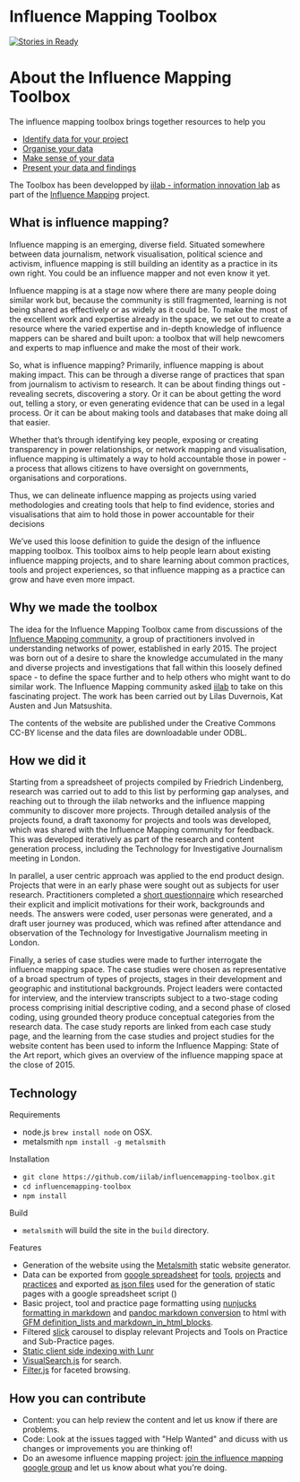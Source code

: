 # Influence Mapping Toolbox

[![Stories in Ready](https://badge.waffle.io/iilab/influencemapping-toolbox.png?label=ready&title=Ready)](http://waffle.io/iilab/influencemapping-toolbox)

# About the Influence Mapping Toolbox

The influence mapping toolbox brings together resources to help you

 * [Identify data for your project](http://iilab.github.io/influencemapping-toolbox/practices/collecting.html)
 * [Organise your data](http://iilab.github.io/influencemapping-toolbox/practices/organising.html)
 * [Make sense of your data](http://iilab.github.io/influencemapping-toolbox/practices/analysing.html)
 * [Present your data and findings](http://iilab.github.io/influencemapping-toolbox/practices/publishing.html)

The Toolbox has been developped by [iilab - information innovation lab](https://iilab.org) as part of the [Influence Mapping](http://influencemapping.org) project.  

## What is influence mapping?

Influence mapping is an emerging, diverse field. Situated somewhere between data journalism, network visualisation, political science and activism, influence mapping is still building an identity as a practice in its own right. You could be an influence mapper and not even know it yet.

Influence mapping is at a stage now where there are many people doing similar work but, because the community is still fragmented, learning is not being shared as effectively or as widely as it could be. To make the most of the excellent work and expertise already in the space, we set out to create a resource where the varied expertise and in-depth knowledge of influence mappers can be shared and built upon: a toolbox that will help newcomers and experts to map influence and make the most of their work.

So, what is influence mapping? Primarily, influence mapping is about making impact. This can be through a diverse range of practices that span from journalism to activism to research. It can be about finding things out - revealing secrets, discovering a story. Or it can be about getting the word out, telling a story, or even generating evidence that can be used in a legal process. Or it can be about making tools and databases that make doing all that easier. 

Whether that’s through identifying key people, exposing or creating transparency in power relationships, or network mapping and visualisation, influence mapping is ultimately a way to hold accountable those in power - a process that allows citizens to have oversight on governments, organisations and corporations.

Thus, we can delineate influence mapping as projects using varied methodologies and creating tools that help to find evidence, stories and visualisations that aim to hold those in power accountable for their decisions

We’ve used this loose definition to guide the design of the influence mapping toolbox. This toolbox aims to help people learn about existing influence mapping projects, and to share learning about common practices, tools and project experiences, so that influence mapping as a practice can grow and have even more impact.

## Why we made the toolbox

The idea for the Influence Mapping Toolbox came from discussions of the [Influence Mapping community](http://influencemapping.org), a group of practitioners involved in understanding networks of power, established in early 2015. The project was born out of a desire to share the knowledge accumulated in the many and diverse projects and investigations that fall within this loosely defined space - to define the space further and to help others who might want to do similar work. The Influence Mapping community asked [iilab](https://iilab.org) to take on this fascinating project. The work has been carried out by Lilas Duvernois, Kat Austen and Jun Matsushita.

The contents of the website are published under the Creative Commons CC-BY license and the data files are downloadable under ODBL.

## How we did it

Starting from a spreadsheet of projects compiled by Friedrich Lindenberg, research was carried out to add to this list by performing gap analyses, and reaching out to through the iilab networks and the influence mapping community to discover more projects. Through detailed analysis of the projects found, a draft taxonomy for projects and tools was developed, which was shared with the Influence Mapping community for feedback. This was developed iteratively as part of the research and content generation process, including the Technology for Investigative Journalism meeting in London.

In parallel, a user centric approach was applied to the end product design. Projects that were in an early phase were sought out as subjects for user research. Practitioners completed a [short questionnaire](https://docs.google.com/a/iilab.org/forms/d/149mqSqwxCWZDkBT2RhEph-H4ZyOudcWjhbi2Wffz0vU/viewform) which researched their explicit and implicit motivations for their work, backgrounds and needs. The answers were coded, user personas were generated, and a draft user journey was produced, which was refined after attendance and observation of the Technology for Investigative Journalism meeting in London. 

Finally, a series of case studies were made to further interrogate the influence mapping space. The case studies were chosen as representative of a broad spectrum of types of projects, stages in their development and geographic and institutional backgrounds. Project leaders were contacted for interview, and the interview transcripts subject to a two-stage coding process comprising initial descriptive coding, and a second phase of closed coding, using grounded theory produce conceptual categories from the research data. The case study reports are linked from each case study page, and the learning from the case studies and project studies for the website content has been used to inform the Influence Mapping: State of the Art report, which gives an overview of the influence mapping space at the close of 2015.

## Technology

Requirements
 - node.js ```brew install node``` on OSX. 
 - metalsmith ```npm install -g metalsmith```

Installation
 - ```git clone https://github.com/iilab/influencemapping-toolbox.git```
 - ```cd influencemapping-toolbox```
 - ```npm install```

Build
 - ```metalsmith``` will build the site in the ```build``` directory.

Features
 - Generation of the website using the [Metalsmith](http://www.metalsmith.io/) static website generator.
 - Data can be exported from [google spreadsheet](https://docs.google.com/spreadsheets/d/1j2hl7TlGGoKmO5EVkibU1LASk9p1ncmimI7-26JFX1g/edit?pref=2&pli=1#gid=1087369693) for [tools](https://docs.google.com/spreadsheets/d/1j2hl7TlGGoKmO5EVkibU1LASk9p1ncmimI7-26JFX1g/edit?pref=2&pli=1#gid=1475648190), [projects](https://docs.google.com/spreadsheets/d/1j2hl7TlGGoKmO5EVkibU1LASk9p1ncmimI7-26JFX1g/edit?pref=2&pli=1#gid=0) and [practices](https://docs.google.com/spreadsheets/d/1j2hl7TlGGoKmO5EVkibU1LASk9p1ncmimI7-26JFX1g/edit?pref=2&pli=1#gid=581909931) and exported [as json files](https://github.com/iilab/influencemapping-toolbox/tree/master/src/data) used for the generation of static pages with a google spreadsheet script () 
 - Basic project, tool and practice page formatting using [nunjucks formatting in markdown](https://github.com/iilab/influencemapping-toolbox/blob/master/layouts/project.md) and [pandoc markdown conversion](https://github.com/iilab/metalsmith-pandoc) to html with [GFM definition_lists and markdown_in_html_blocks](https://github.com/iilab/influencemapping-toolbox/blob/master/metalsmith.json#L132).
 - Filtered [slick](kenwheeler.github.io/slick/) carousel to display relevant Projects and Tools on Practice and Sub-Practice pages.
 - [Static client side indexing with Lunr](https://github.com/iilab/influencemapping-toolbox/blob/master/metalsmith.json#L103-L130)
 - [VisualSearch.js](http://documentcloud.github.io/visualsearch/) for search.
 - [Filter.js](https://github.com/jiren/filter.js) for faceted browsing.


## How you can contribute

 - Content: you can help review the content and let us know if there are problems.
 - Code: Look at the issues tagged with "Help Wanted" and dicuss with us changes or improvements you are thinking of!
 - Do an awesome influence mapping project: [join the influence mapping google group](https://groups.google.com/forum/#!forum/influencemapping) and let us know about what you're doing.
 
